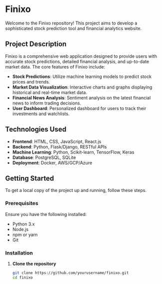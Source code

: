 # Finixo

Welcome to the Finixo repository! This project aims to develop a sophisticated stock prediction tool and financial analytics website.

## Project Description

Finixo is a comprehensive web application designed to provide users with accurate stock predictions, detailed financial analysis, and up-to-date market data. The core features of Finixo include:

- **Stock Predictions**: Utilize machine learning models to predict stock prices and trends.
- **Market Data Visualization**: Interactive charts and graphs displaying historical and real-time market data.
- **Financial News Analysis**: Sentiment analysis on the latest financial news to inform trading decisions.
- **User Dashboard**: Personalized dashboard for users to track their investments and watchlists.

## Technologies Used

- **Frontend**: HTML, CSS, JavaScript, React.js
- **Backend**: Python, Flask/Django, RESTful APIs
- **Machine Learning**: Python, Scikit-learn, TensorFlow, Keras
- **Database**: PostgreSQL, SQLite
- **Deployment**: Docker, AWS/GCP/Azure

## Getting Started

To get a local copy of the project up and running, follow these steps.

### Prerequisites

Ensure you have the following installed:

- Python 3.x
- Node.js
- npm or yarn
- Git

### Installation

1. **Clone the repository**

   ```bash
   git clone https://github.com/yourusername/finixo.git
   cd finixo
